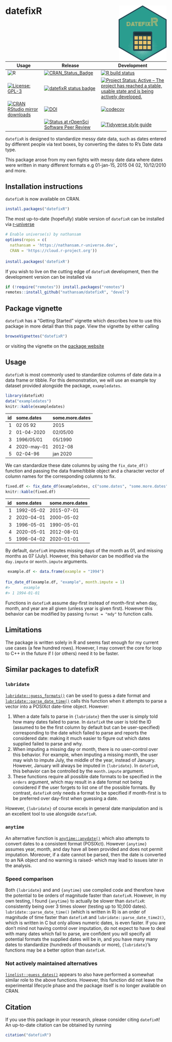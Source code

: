 
<!-- README.md is generated from README.Rmd. Please edit that file -->

# datefixR <img src="man/figures/logo.png" align="right" width="150" />

<!-- badges: start -->

| Usage                                                                                                                                 | Release                                                                                                                                          | Development                                                                                                                                                                                            |
| ------------------------------------------------------------------------------------------------------------------------------------- | ------------------------------------------------------------------------------------------------------------------------------------------------ | ------------------------------------------------------------------------------------------------------------------------------------------------------------------------------------------------------ |
| ![R](https://img.shields.io/badge/r-%23276DC3.svg?style=for-the-badge&logo=r&logoColor=white)                                         | [![CRAN\_Status\_Badge](https://www.r-pkg.org/badges/version/datefixR)](https://cran.r-project.org/package=datefixR)                             | [![R build status](https://github.com/nathansam/datefixR/workflows/CI/badge.svg)](https://github.com/nathansam/datefixR/actions)                                                                       |
| [![License: GPL-3](https://img.shields.io/badge/License-GPL3-green.svg)](https://opensource.org/licenses/GPL-3.0)                     | [![datefixR status badge](https://nathansam.r-universe.dev/badges/datefixR)](https://nathansam.r-universe.dev)                                   | [![Project Status: Active – The project has reached a stable, usable state and is being actively developed.](https://www.repostatus.org/badges/latest/active.svg)](https://www.repostatus.org/#active) |
| [![CRAN RStudio mirror downloads](https://cranlogs.r-pkg.org/badges/grand-total/datefixR?color=blue)](https://r-pkg.org/pkg/datefixR) | [![DOI](https://zenodo.org/badge/DOI/10.5281/zenodo.5655311.svg)](https://doi.org/10.5281/zenodo.5655311)                                        | [![codecov](https://codecov.io/gh/nathansam/datefixR/branch/main/graph/badge.svg?token=lb83myWBXt)](https://app.codecov.io/gh/nathansam/datefixR)                                                      |
|                                                                                                                                       | [![Status at rOpenSci Software Peer Review](https://badges.ropensci.org/533_status.svg)](https://github.com/ropensci/software-review/issues/533) | [![Tidyverse style guide](https://img.shields.io/static/v1?label=Code%20Style&message=Tidyverse&color=1f1c30)](https://style.tidyverse.org)                                                            |

<!-- badges: end -->

`datefixR` is designed to standardize messy date data, such as dates
entered by different people via text boxes, by converting the dates to
R’s Date data type.

This package arose from my own fights with messy date data where dates
were written in many different formats e.g 01-jan-15, 2015 04 02,
10/12/2010 and more.

## Installation instructions

`datefixR` is now available on CRAN.

``` r
install.packages("datefixR")
```

The most up-to-date (hopefully) stable version of `datefixR` can be
installed via [r-universe](https://r-universe.dev/search/)

``` r
# Enable universe(s) by nathansam
options(repos = c(
  nathansam = 'https://nathansam.r-universe.dev',
  CRAN = 'https://cloud.r-project.org'))

install.packages('datefixR')
```

If you wish to live on the cutting edge of `datefixR` development, then
the development version can be installed via

``` r
if (!require("remotes")) install.packages("remotes")
remotes::install_github("nathansam/datefixR", "devel")
```

## Package vignette

`datefixR` has a “Getting Started” vignette which describes how to use
this package in more detail than this page. View the vignette by either
calling

``` r
browseVignettes("datefixR")
```

or visiting the vignette on the [package
website](https://www.constantine-cooke.com/datefixR/articles/datefixR.html)

## Usage

`datefixR` is most commonly used to standardize columns of date data in
a data frame or tibble. For this demonstration, we will use an example
toy dataset provided alongside the package, `exampledates`.

``` r
library(datefixR)
data("exampledates")
knitr::kable(exampledates)
```

| id | some.dates  | some.more.dates |
| -: | :---------- | :-------------- |
|  1 | 02 05 92    | 2015            |
|  2 | 01-04-2020  | 02/05/00        |
|  3 | 1996/05/01  | 05/1990         |
|  4 | 2020-may-01 | 2012-08         |
|  5 | 02-04-96    | jan 2020        |

We can standardize these date columns by using the `fix_date_df()`
function and passing the data frame/tibble object and a character vector
of column names for the corresponding columns to fix.

``` r
fixed.df <- fix_date_df(exampledates, c("some.dates", "some.more.dates"))
knitr::kable(fixed.df)
```

| id | some.dates | some.more.dates |
| -: | :--------- | :-------------- |
|  1 | 1992-05-02 | 2015-07-01      |
|  2 | 2020-04-01 | 2000-05-02      |
|  3 | 1996-05-01 | 1990-05-01      |
|  4 | 2020-05-01 | 2012-08-01      |
|  5 | 1996-04-02 | 2020-01-01      |

By default, `datefixR` imputes missing days of the month as 01, and
missing months as 07 (July). However, this behavior can be modified via
the `day.impute` or `month.impute` arguments.

``` r
 example.df <- data.frame(example = "1994")

fix_date_df(example.df, "example", month.impute = 1)
#>      example
#> 1 1994-01-01
```

Functions in `datefixR` assume day-first instead of month-first when
day, month, and year are all given (unless year is given first). However
this behavior can be modified by passing `format = "mdy"` to function
calls.

## Limitations

The package is written solely in R and seems fast enough for my current
use cases (a few hundred rows). However, I may convert the core for loop
to C++ in the future if I (or others) need it to be faster.

## Similar packages to datefixR

### `lubridate`

[`lubridate::guess_formats()`](https://lubridate.tidyverse.org/reference/guess_formats.html)
can be used to guess a date format and
[`lubridate::parse_date_time()`](https://lubridate.tidyverse.org/reference/parse_date_time.html)
calls this function when it attempts to parse a vector into a POSIXct
date-time object. However:

1.  When a date fails to parse in `{lubridate}` then the user is simply
    told how many dates failed to parse. In `datefixR` the user is told
    the ID (assumed to be the first column by default but can be
    user-specified) corresponding to the date which failed to parse and
    reports the considered date: making it much easier to figure out
    which dates supplied failed to parse and why.
2.  When imputing a missing day or month, there is no user-control over
    this behavior. For example, when imputing a missing month, the user
    may wish to impute July, the middle of the year, instead of January.
    However, January will always be imputed in `{lubridate}`. In
    `datefixR`, this behavior can be controlled by the `month.impute`
    argument.
3.  These functions require all possible date formats to be specified in
    the `orders` argument, which may result in a date format not being
    considered if the user forgets to list one of the possible formats.
    By contrast, `datefixR` only needs a format to be specified if
    month-first is to be preferred over day-first when guessing a date.

However, `{lubridate}` of course excels in general date manipulation and
is an excellent tool to use alongside `datefixR`.

### `anytime`

An alternative function is
[`anytime::anydate()`](https://dirk.eddelbuettel.com/code/anytime.html)
which also attempts to convert dates to a consistent format (POSIXct).
However `{anytime}` assumes year, month, and day have all been provided
and does not permit imputation. Moreover, if a date cannot be parsed,
then the date is converted to an NA object and no warning is raised-
which may lead to issues later in the analysis.

### Speed comparison

Both `{lubridate}` and and `{anytime}` use compiled code and therefore
have the potential to be orders of magnitude faster than `datefixR`.
However, in my own testing, I found `{anytime}` to actually be slower
than `datefixR`: consistently being over 3 times slower (testing up to
10,000 dates). `lubridate::parse_date_time()` (which is written in R) is
an order of magnitude of time faster than `datefixR` and
`lubridate::parse_date_time2()`, which is written in C but only allows
numeric dates, is even faster. If you are don’t mind not having control
over imputation, do not expect to have to deal with many dates which
fail to parse, are confident you will specify all potential formats the
supplied dates will be in, and you have many many dates to standardize
(hundreds of thousands or more), `{lubridate}`’s functions may be a
better option than `datefixR`.

### Not actively maintained alternatives

[`linelist::guess_dates()`](https://www.repidemicsconsortium.org/linelist/reference/guess_dates.html)
appears to also have performed a somewhat similar role to the above
functions. However, this function did not leave the experimental
lifecycle phase and the package itself is no longer available on CRAN.

## Citation

If you use this package in your research, please consider citing
`datefixR`\! An up-to-date citation can be obtained by running

``` r
citation("datefixR")
```
